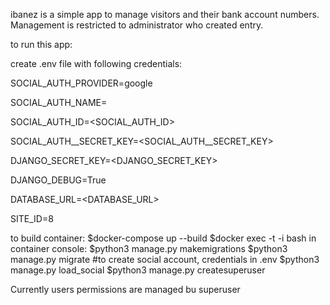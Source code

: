 ibanez is a simple app to manage visitors and their bank account numbers.
Management is restricted to administrator who created entry.

to run this app:

create .env file with following credentials:

SOCIAL_AUTH_PROVIDER=google

SOCIAL_AUTH_NAME=<USERNAME>
  
SOCIAL_AUTH_ID=<SOCIAL_AUTH_ID>
  
SOCIAL_AUTH__SECRET_KEY=<SOCIAL_AUTH__SECRET_KEY>
  
DJANGO_SECRET_KEY=<DJANGO_SECRET_KEY>
  
DJANGO_DEBUG=True
  
DATABASE_URL=<DATABASE_URL>
  
SITE_ID=8

  
to build container:
$docker-compose up --build
$docker exec -t -i <CONTAINER ID> bash
in container console:
$python3 manage.py makemigrations
$python3 manage.py migrate
#to create social account, credentials in .env
$python3 manage.py load_social
$python3 manage.py createsuperuser


Currently users permissions are managed bu superuser
